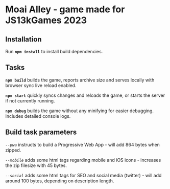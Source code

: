 # Moai Alley - game made for JS13kGames 2023

## Installation
Run **`npm install`** to install build dependencies.

## Tasks
**`npm build`** builds the game, reports archive size and serves locally with browser sync live reload enabled.

**`npm start`** quickly syncs changes and reloads the game, or starts the server if not currently running.

**`npm debug`** builds the game without any minifying for easier debugging. Includes detailed console logs.

## Build task parameters
*`--pwa`* instructs to build a Progressive Web App - will add 864 bytes when zipped.

*`--mobile`* adds some html tags regarding mobile and iOS icons - increases the zip filesize with 45 bytes.

*`--social`* adds some html tags for SEO and social media (twitter) - will add around 100 bytes, depending on description length.


